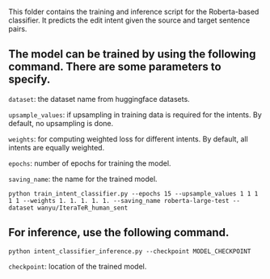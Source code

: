 This folder contains the training and inference script for the Roberta-based classifier. It predicts the edit intent given the source and target sentence pairs.

## The model can be trained by using the following command. There are some parameters to specify.

`dataset`: the dataset name from huggingface datasets.

`upsample_values`: if upsampling in training data is required for the intents. By default, no upsampling is done. 

`weights`: for computing weighted loss for different intents. By default, all intents are equally weighted.

`epochs`: number of epochs for training the model.

`saving_name`: the name for the trained model.

```
python train_intent_classifier.py --epochs 15 --upsample_values 1 1 1 1 1 --weights 1. 1. 1. 1. 1. --saving_name roberta-large-test --dataset wanyu/IteraTeR_human_sent
```

## For inference, use the following command.

```
python intent_classifier_inference.py --checkpoint MODEL_CHECKPOINT
```

`checkpoint`: location of the trained model.
